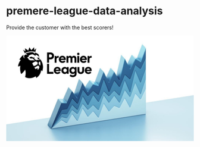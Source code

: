 # premere-league-data-analysis

Provide the customer with the best scorers!


![Alt text](/premiere%20league.png)

